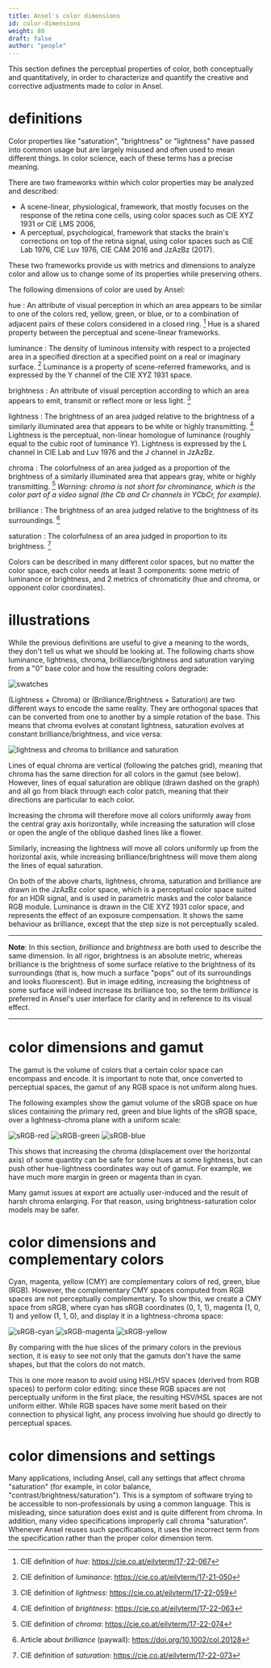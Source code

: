 ```yaml
---
title: Ansel's color dimensions
id: color-dimensions
weight: 80
draft: false
author: "people"
---
```


This section defines the perceptual properties of color, both conceptually and quantitatively, in order to characterize and quantify the creative and corrective adjustments made to color in Ansel.

# definitions

Color properties like "saturation", "brightness" or "lightness" have passed into common usage but are largely misused and often used to mean different things. In color science, each of these terms has a precise meaning.

There are two frameworks within which color properties may be analyzed and described:

- A scene-linear, physiological, framework, that mostly focuses on the response of the retina cone cells, using color spaces such as CIE XYZ 1931 or CIE LMS 2006,
- A perceptual, psychological, framework that stacks the brain's corrections on top of the retina signal, using color spaces such as CIE Lab 1976, CIE Luv 1976, CIE CAM 2016 and JzAzBz (2017).

These two frameworks provide us with metrics and dimensions to analyze color and allow us to change some of its properties while preserving others.

The following dimensions of color are used by Ansel:

hue
: An attribute of visual perception in which an area appears to be similar to one of the colors red, yellow, green, or blue, or to a combination of adjacent pairs of these colors considered in a closed ring. [^1] Hue is a shared property between the perceptual and scene-linear frameworks.

luminance
: The density of luminous intensity with respect to a projected area in a specified direction at a specified point on a real or imaginary surface. [^2] Luminance is a property of scene-referred frameworks, and is expressed by the Y channel of the CIE XYZ 1931 space.

brightness
: An attribute of visual perception according to which an area appears to emit, transmit or reflect more or less light. [^4]

lightness
: The brightness of an area judged relative to the brightness of a similarly illuminated area that appears to be white or highly transmitting. [^3] Lightness is the perceptual, non-linear homologue of luminance (roughly equal to the cubic root of luminance Y). Lightness is expressed by the L channel in CIE Lab and Luv 1976 and the J channel in JzAzBz.

chroma
: The colorfulness of an area judged as a proportion of the brightness of a similarly illuminated area that appears gray, white or highly transmitting. [^5] _Warning: chroma is not short for chrominance, which is the color part of a video signal (the Cb and Cr channels in YCbCr, for example)._

brilliance
: The brightness of an area judged relative to the brightness of its surroundings. [^6]

saturation
: The colorfulness of an area judged in proportion to its brightness. [^7]

[^1]: CIE definition of _hue_: <https://cie.co.at/eilvterm/17-22-067>
[^2]: CIE definition of _luminance_: <https://cie.co.at/eilvterm/17-21-050>
[^3]: CIE definition of _brightness_: <https://cie.co.at/eilvterm/17-22-063>
[^4]: CIE definition of _lightness_: <https://cie.co.at/eilvterm/17-22-059>
[^5]: CIE definition of _chroma_: <https://cie.co.at/eilvterm/17-22-074>
[^6]: Article about _brilliance_ (paywall): <https://doi.org/10.1002/col.20128>
[^7]: CIE definition of _saturation_: <https://cie.co.at/eilvterm/17-22-073>

Colors can be described in many different color spaces, but no matter the color space, each color needs at least 3 components: some metric of luminance or brightness, and 2 metrics of chromaticity (hue and chroma, or opponent color coordinates).

# illustrations

While the previous definitions are useful to give a meaning to the words, they don't tell us what we should be looking at. The following charts show luminance, lightness, chroma, brilliance/brightness and saturation varying from a "0" base color and how the resulting colors degrade:

![swatches](./color-dimensions/swatches.png)

(Lightness + Chroma) or (Brilliance/Brightness + Saturation) are two different ways to encode the same reality. They are orthogonal spaces that can be converted from one to another by a simple rotation of the base. This means that chroma evolves at constant lightness, saturation evolves at constant brilliance/brightness, and vice versa:

![lightness and chroma to brilliance and saturation](./color-dimensions/lightness-chroma-to-brilliance-saturation.png)

Lines of equal chroma are vertical (following the patches grid), meaning that chroma has the same direction for all colors in the gamut (see below). However, lines of equal saturation are oblique (drawn dashed on the graph) and all go from black through each color patch, meaning that their directions are particular to each color.

Increasing the chroma will therefore move all colors uniformly away from the central gray axis horizontally, while increasing the saturation will close or open the angle of the oblique dashed lines like a flower.

Similarly, increasing the lightness will move all colors uniformly up from the horizontal axis, while increasing brilliance/brightness will move them along the lines of equal saturation.

On both of the above charts, lightness, chroma, saturation and brilliance are drawn in the JzAzBz color space, which is a perceptual color space suited for an HDR signal, and is used in parametric masks and the color balance RGB module. Luminance is drawn in the CIE XYZ 1931 color space, and represents the effect of an exposure compensation. It shows the same behaviour as brilliance, except that the step size is not perceptually scaled.

---

**Note**: In this section, _brilliance_ and _brightness_ are both used to describe the same dimension. In all rigor, brightness is an absolute metric, whereas brilliance is the brightness of some surface relative to the brightness of its surroundings (that is, how much a surface "pops" out of its surroundings and looks fluorescent). But in image editing, increasing the brightness of some surface will indeed increase its brilliance too, so the term _brilliance_ is preferred in Ansel's user interface for clarity and in reference to its visual effect.

---

# color dimensions and gamut

The gamut is the volume of colors that a certain color space can encompass and encode. It is important to note that, once converted to perceptual spaces, the gamut of any RGB space is not uniform along hues.

The following examples show the gamut volume of the sRGB space on hue slices containing the primary red, green and blue lights of the sRGB space, over a lightness-chroma plane with a uniform scale:

![sRGB-red](./color-dimensions/sRGB-red.png)
![sRGB-green](./color-dimensions/sRGB-green.png)
![sRGB-blue](./color-dimensions/sRGB-blue.png)

This shows that increasing the chroma (displacement over the horizontal axis) of some quantity can be safe for some hues at some lightness, but can push other hue-lightness coordinates way out of gamut. For example, we have much more margin in green or magenta than in cyan.

Many gamut issues at export are actually user-induced and the result of harsh chroma enlarging. For that reason, using brightness-saturation color models may be safer.

# color dimensions and complementary colors

Cyan, magenta, yellow (CMY) are complementary colors of red, green, blue (RGB). However, the complementary CMY spaces computed from RGB spaces are not perceptually complementary. To show this, we create a CMY space from sRGB, where cyan has sRGB coordinates (0, 1, 1), magenta (1, 0, 1) and yellow (1, 1, 0), and display it in a lightness-chroma space:

![sRGB-cyan](./color-dimensions/sRGB-cyan.png)
![sRGB-magenta](./color-dimensions/sRGB-magenta.png)
![sRGB-yellow](./color-dimensions/sRGB-yellow.png)

By comparing with the hue slices of the primary colors in the previous section, it is easy to see not only that the gamuts don't have the same shapes, but that the colors do not match.

This is one more reason to avoid using HSL/HSV spaces (derived from RGB spaces) to perform color editing: since these RGB spaces are not perceptually uniform in the first place, the resulting HSV/HSL spaces are not uniform either. While RGB spaces have some merit based on their connection to physical light, any process involving hue should go directly to perceptual spaces.

# color dimensions and settings

Many applications, including Ansel, call any settings that affect chroma "saturation" (for example, in color balance, "contrast/brightness/saturation"). This is a symptom of software trying to be accessible to non-professionals by using a common language. This is misleading, since saturation does exist and is quite different from chroma. In addition, many video specifications improperly call chroma "saturation". Whenever Ansel reuses such specifications, it uses the incorrect term from the specification rather than the proper color dimension term.
